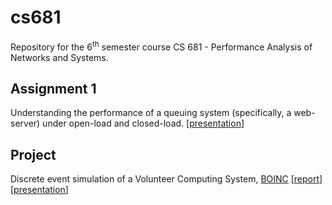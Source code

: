 # cs681

Repository for the 6<sup>th</sup> semester course CS 681 - Performance Analysis of Networks and Systems.  

## Assignment 1
Understanding the performance of a queuing system (specifically, a web-server) under open-load and closed-load. [[presentation](https://github.com/AnandDhoot/cs681/blob/master/Assignment1/Part2/assmt1_des_Anand_Anchit_final.pdf)]  

## Project  
Discrete event simulation of a Volunteer Computing System, [BOINC](https://boinc.berkeley.edu/) [[report](https://github.com/AnandDhoot/cs681/blob/master/Project/des_proposal_Anchit_Anand.pdf)] [[presentation](https://github.com/AnandDhoot/cs681/blob/master/Project/Presentation_Final.pdf)]  

